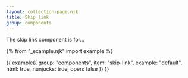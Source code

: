 ```yaml
---
layout: collection-page.njk
title: Skip link
group: components
---
```


The skip link component is for...

{% from "_example.njk" import example %}

{{ example({ group: "components", item: "skip-link", example: "default", html: true, nunjucks: true, open: false }) }}
